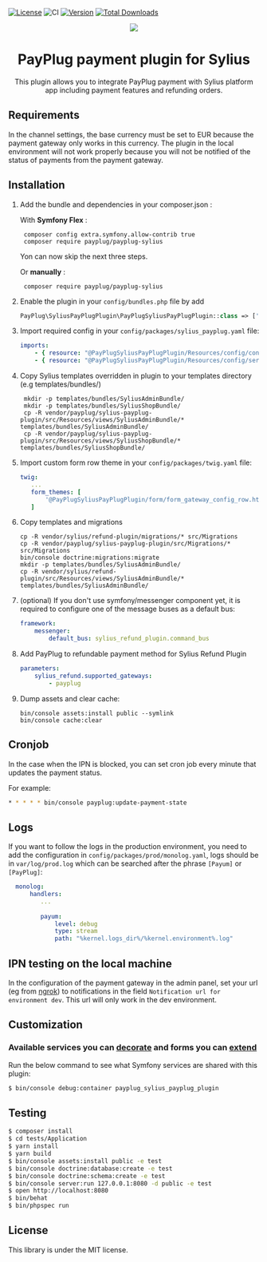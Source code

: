 [![License](https://img.shields.io/packagist/l/payplug/payplug-sylius.svg)](https://github.com/payplug/SyliusPayPlugPlugin/blob/master/LICENSE)
![CI](https://github.com/payplug/SyliusPayPlugPlugin/workflows/CI/badge.svg?branch=master)
[![Version](https://img.shields.io/packagist/v/payplug/payplug-sylius.svg)](https://packagist.org/packages/payplug/payplug-sylius)
[![Total Downloads](https://poser.pugx.org/payplug/payplug-sylius/downloads)](https://packagist.org/packages/payplug/payplug-sylius)

<p align="center">
    <a href="https://sylius.com" target="_blank">
        <img src="https://demo.sylius.com/assets/shop/img/logo.png" />
    </a>
</p>

<h1 align="center">PayPlug payment plugin for Sylius</h1>

<p align="center">This plugin allows you to integrate PayPlug payment with Sylius platform app including payment features and refunding orders.</p>

## Requirements
In the channel settings, the base currency must be set to EUR because the payment gateway only works in this currency. The plugin in the local environment will not work properly because you will not be notified of the status of payments from the payment gateway.

## Installation

1. Add the bundle and dependencies in your composer.json :

    With **Symfony Flex** :

        composer config extra.symfony.allow-contrib true
        composer require payplug/payplug-sylius

    Yon can now skip the next three steps.

    Or **manually** :

        composer require payplug/payplug-sylius

2. Enable the plugin in your `config/bundles.php` file by add

    ```php
    PayPlug\SyliusPayPlugPlugin\PayPlugSyliusPayPlugPlugin::class => ['all' => true],
    ```

3. Import required config in your `config/packages/sylius_payplug.yaml` file:

    ```yaml
    imports:
        - { resource: "@PayPlugSyliusPayPlugPlugin/Resources/config/config.yml" }
        - { resource: "@PayPlugSyliusPayPlugPlugin/Resources/config/services.xml" }
    ```

4. Copy Sylius templates overridden in plugin to your templates directory (e.g templates/bundles/)

   ```shell
    mkdir -p templates/bundles/SyliusAdminBundle/
    mkdir -p templates/bundles/SyliusShopBundle/
    cp -R vendor/payplug/sylius-payplug-plugin/src/Resources/views/SyliusAdminBundle/* templates/bundles/SyliusAdminBundle/
    cp -R vendor/payplug/sylius-payplug-plugin/src/Resources/views/SyliusShopBundle/* templates/bundles/SyliusShopBundle/
    ```

5. Import custom form row theme in your `config/packages/twig.yaml` file:
    ```yaml
   twig:
       ...
       form_themes: [
           '@PayPlugSyliusPayPlugPlugin/form/form_gateway_config_row.html.twig'
       ]
    ```

6. Copy templates and migrations
    ```shell
    cp -R vendor/sylius/refund-plugin/migrations/* src/Migrations
    cp -R vendor/payplug/sylius-payplug-plugin/src/Migrations/* src/Migrations
    bin/console doctrine:migrations:migrate
    mkdir -p templates/bundles/SyliusAdminBundle/
    cp -R vendor/sylius/refund-plugin/src/Resources/views/SyliusAdminBundle/* templates/bundles/SyliusAdminBundle/
    ```
7. (optional) If you don't use symfony/messenger component yet, it is required to configure one of the message buses as a default bus:

    ```yaml
    framework:
        messenger:
            default_bus: sylius_refund_plugin.command_bus
    ```

9. Add PayPlug to refundable payment method for Sylius Refund Plugin

    ```yaml
    parameters:
        sylius_refund.supported_gateways:
            - payplug
    ```

10. Dump assets and clear cache:

    ```shell
    bin/console assets:install public --symlink
    bin/console cache:clear
    ```

## Cronjob
In the case when the IPN is blocked, you can set cron job every minute that updates the payment status.

For example:

```bash
* * * * * bin/console payplug:update-payment-state
```

## Logs

If you want to follow the logs in the production environment, you need to add the configuration in `config/packages/prod/monolog.yaml`, logs should be in `var/log/prod.log` which can be searched after the phrase `[Payum]` or `[PayPlug]`:

 ```yaml
   monolog:
       handlers:
          ...
          
          payum:
              level: debug
              type: stream
              path: "%kernel.logs_dir%/%kernel.environment%.log"
```

## IPN testing on the local machine

In the configuration of the payment gateway in the admin panel, set your url (eg from [ngrok](https://ngrok.com/)) to notifications in the field `Notification url for environment dev`. This url will only work in the dev environment.
 
## Customization

### Available services you can [decorate](https://symfony.com/doc/current/service_container/service_decoration.html) and forms you can [extend](http://symfony.com/doc/current/form/create_form_type_extension.html)

Run the below command to see what Symfony services are shared with this plugin:
 
```bash
$ bin/console debug:container payplug_sylius_payplug_plugin
```

## Testing

```bash
$ composer install
$ cd tests/Application
$ yarn install
$ yarn build
$ bin/console assets:install public -e test
$ bin/console doctrine:database:create -e test
$ bin/console doctrine:schema:create -e test
$ bin/console server:run 127.0.0.1:8080 -d public -e test
$ open http://localhost:8080
$ bin/behat
$ bin/phpspec run
```

## License

This library is under the MIT license.
